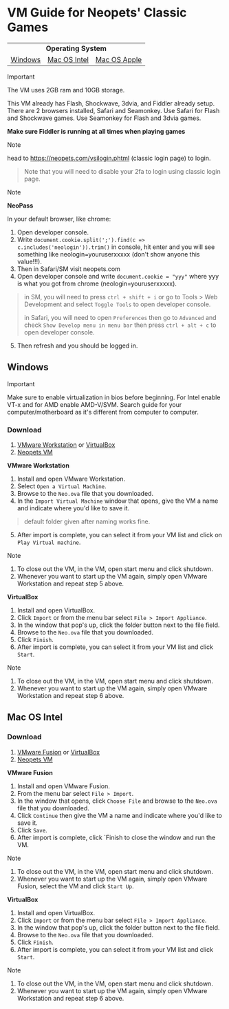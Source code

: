 # VM Guide for Neopets' Classic Games

<table>
<tr>
<td colspan="3" align="center"> <b>Operating System</b> </td>
</tr>
<tr>
  <td><a href="https://github.com/SpudMonkey7k/neopets-aio-vm/blob/main/README.md#windows">Windows</a></td><td><a href="https://github.com/SpudMonkey7k/neopets-aio-vm/blob/main/README.md#mac-os-intel">Mac OS Intel</a></td><td><a href="https://github.com/SpudMonkey7k/neopets-aio-vm/blob/main/apple-silicon.md">Mac OS Apple</a></td>
</tr>
</table>

>[!Important]
>The VM uses 2GB ram and 10GB storage.
>
>This VM already has Flash, Shockwave, 3dvia, and Fiddler already setup.
>There are 2 browsers installed, Safari and Seamonkey.
>Use Safari for Flash and Shockwave games.
>Use Seamonkey for Flash and 3dvia games.
>
>**Make sure Fiddler is running at all times when playing games**

>[!Note]
>head to https://neopets.com/vsilogin.phtml (classic login page) to login. 
>> Note that you will need to disable your 2fa to login using classic login page. 

>[!Note]
>**NeoPass**
>
>In your default browser, like chrome:
>1. Open developer console.
>2. Write `document.cookie.split(';').find(c => c.includes('neologin')).trim()` in console, hit enter and you will see something like neologin=youruserxxxxx (don't show anyone this value!!!). 
>3. Then in Safari/SM visit neopets.com
>4. Open developer console and write `document.cookie = "yyy"` where yyy is what you got from chrome (neologin=youruserxxxxx).
>> in SM, you will need to press `ctrl + shift + i` or go to Tools > Web Development and select `Toggle Tools` to open developer console.
>>
>> in Safari, you will need to open `Preferences` then go to `Advanced` and check `Show Develop menu in menu bar` then press `ctrl + alt + c` to open developer console.
>5. Then refresh and you should be logged in.

## Windows

>[!IMPORTANT]
>Make sure to enable virtualization in bios before beginning.
>For Intel enable VT-x and for AMD enable AMD-V/SVM.
>Search guide for your computer/motherboard as it's different from computer to computer.

### Download
1. [VMware Workstation](https://www.vmware.com/products/workstation-player.html) or [VirtualBox](https://www.virtualbox.org/wiki/Downloads)
2. [Neopets VM](https://www.mediafire.com/file/wslhbasvmx1a3mz/Neo.ova/file)

**VMware Workstation**
1. Install and open VMware Workstation.
2. Select `Open a Virtual Machine`.
3. Browse to the `Neo.ova` file that you downloaded.
4. In the `Import Virtual Machine` window that opens, give the VM a name and indicate where you'd like to save it.
> default folder given after naming works fine.
5. After import is complete, you can select it from your VM list and click on `Play Virtual machine`.
>[!NOTE]
> 1. To close out the VM, in the VM, open start menu and click shutdown.
> 2. Whenever you want to start up the VM again, simply open VMware Workstation and repeat step 5 above.

**VirtualBox**
1. Install and open VirtualBox.
2. Click `Import` or from the menu bar select `File > Import Appliance`.
3. In the window that pop's up, click the folder button next to the file field.
4. Browse to the `Neo.ova` file that you downloaded.
5. Click `Finish`.
6. After import is complete, you can select it from your VM list and click `Start`.
>[!NOTE]
> 1. To close out the VM, in the VM, open start menu and click shutdown.
> 2. Whenever you want to start up the VM again, simply open VMware Workstation and repeat step 6 above.

## Mac OS Intel

### Download
1. [VMware Fusion](https://support.broadcom.com/group/ecx/productdownloads?subfamily=VMware+Fusion) or [VirtualBox](https://www.virtualbox.org/wiki/Downloads)
2. [Neopets VM](https://www.mediafire.com/file/wslhbasvmx1a3mz/Neo.ova/file)

**VMware Fusion** 
1. Install and open VMware Fusion.
2. From the menu bar select `File > Import`.
3. In the window that opens, click `Choose File` and browse to the `Neo.ova` file that you downloaded.
4. Click `Continue` then give the VM a name and indicate where you'd like to save it.
5. Click `Save`.
6. After import is complete, click `Finish to close the window and run the VM.
>[!NOTE]
> 1. To close out the VM, in the VM, open start menu and click shutdown.
> 2. Whenever you want to start up the VM again, simply open VMware Fusion, select the VM and click `Start Up`.

**VirtualBox** 
1. Install and open VirtualBox.
2. Click `Import` or from the menu bar select `File > Import Appliance`.
3. In the window that pop's up, click the folder button next to the file field.
4. Browse to the `Neo.ova` file that you downloaded.
5. Click `Finish`.
6. After import is complete, you can select it from your VM list and click `Start`.
>[!NOTE]
> 1. To close out the VM, in the VM, open start menu and click shutdown.
> 2. Whenever you want to start up the VM again, simply open VMware Workstation and repeat step 6 above.
